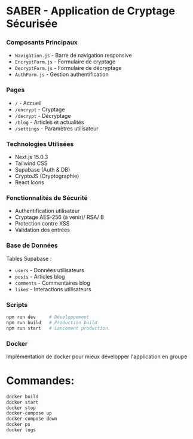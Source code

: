# SABER - Application de Cryptage Sécurisée

### Composants Principaux
- `Navigation.js` - Barre de navigation responsive
- `EncryptForm.js` - Formulaire de cryptage
- `DecryptForm.js` - Formulaire de décryptage
- `AuthForm.js` - Gestion authentification

### Pages
- `/` - Accueil
- `/encrypt` - Cryptage
- `/decrypt` - Décryptage
- `/blog` - Articles et actualités
- `/settings` - Paramètres utilisateur

### Technologies Utilisées
- Next.js 15.0.3
- Tailwind CSS 
- Supabase (Auth & DB)
- CryptoJS (Cryptographie)
- React Icons

### Fonctionnalités de Sécurité
- Authentification utilisateur
- Cryptage AES-256 (à venir)/ RSA/ B
- Protection contre XSS
- Validation des entrées

### Base de Données
Tables Supabase :
- `users` - Données utilisateurs
- `posts` - Articles blog
- `comments` - Commentaires blog
- `likes` - Interactions utilisateurs

### Scripts
```bash
npm run dev     # Développement
npm run build   # Production build
npm run start   # Lancement production
```
### Docker 
Implémentation de docker pour mieux développer l'application en groupe 
# Commandes: 
```bash
docker build
docker start
docker stop
docker-compose up
docker-compose down 
docker ps
docker logs
```



